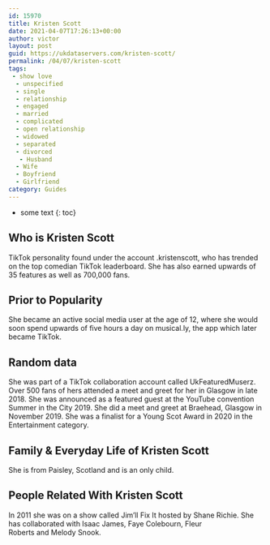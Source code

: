 ```yaml
---
id: 15970
title: Kristen Scott
date: 2021-04-07T17:26:13+00:00
author: victor
layout: post
guid: https://ukdataservers.com/kristen-scott/
permalink: /04/07/kristen-scott
tags:
 - show love
  - unspecified
  - single
  - relationship
  - engaged
  - married
  - complicated
  - open relationship
  - widowed
  - separated
  - divorced
   - Husband
  - Wife
  - Boyfriend
  - Girlfriend
category: Guides
---
```


* some text
{: toc}


## Who is Kristen Scott



TikTok personality found under the account .kristenscott, who has trended on the top comedian TikTok leaderboard. She has also earned upwards of 35 features as well as 700,000 fans. 

                
                
                
## Prior to Popularity



She became an active social media user at the age of 12, where she would soon spend upwards of five hours a day on musical.ly, the app which later became TikTok. 

                
                
                
## Random data



She was part of a TikTok collaboration account called UkFeaturedMuserz. Over 500 fans of hers attended a meet and greet for her in Glasgow in late 2018. She was announced as a featured guest at the YouTube convention Summer in the City 2019. She did a meet and greet at Braehead, Glasgow in November 2019. She was a finalist for a Young Scot Award in 2020 in the Entertainment category. 

                
                
                
## Family & Everyday Life of Kristen Scott



She is from Paisley, Scotland and is an only child. 

                
                
                
## People Related With Kristen Scott



In 2011 she was on a show called Jim&#8217;ll Fix It hosted by Shane Richie. She has collaborated with Isaac James, Faye Colebourn, Fleur Roberts and Melody Snook. 

                
              
            
          
          
          